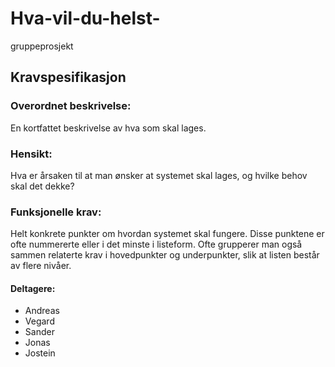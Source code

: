 # Hva-vil-du-helst-
gruppeprosjekt

## Kravspesifikasjon

### Overordnet beskrivelse: 
En kortfattet beskrivelse av hva som skal lages.

### Hensikt: 
Hva er årsaken til at man ønsker at systemet skal lages, og hvilke behov skal det dekke?

### Funksjonelle krav: 
Helt konkrete punkter om hvordan systemet skal fungere. Disse punktene er ofte nummererte eller i det minste i listeform. 
Ofte grupperer man også sammen relaterte krav i hovedpunkter og underpunkter, slik at listen består av flere nivåer.


#### Deltagere:
- Andreas
- Vegard
- Sander
- Jonas
- Jostein
